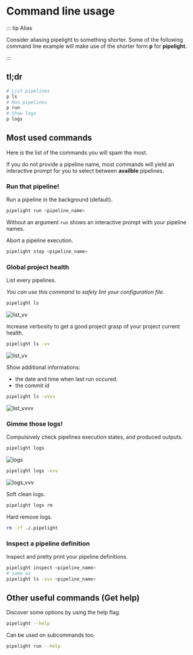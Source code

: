 <script setup lang="ts">
import { h, ref } from "vue";
// Components
import Terminal from "@components/Terminal.vue";

const vnode_inspect = h("div", [
    h("div", {
      innerHTML: "> deploy_to_host"
    }),
    h("div", {
      class: "indented",
      innerHTML: "test"
    }),
    h("div", {
      class: "indented",
      innerHTML: "build"
    })
]);
const lines_inspect = [
  { cmd: "pipelight inspect" },
  { vnode: vnode_inspect }
];

const vnode_run = h("div", [
    h("div", {
      innerHTML: "> deploy_to_host"
    }),
    h("div", {
      class: "indented",
      innerHTML: "test"
    }),
    h("div", {
      class: "indented",
      innerHTML: "build"
    })
]);
const lines_run = [
  { cmd: "pipelight run" },
  { vnode: vnode_run }
];
</script>

<style lang="postcss">
.terminal {
    .indented {
        @apply pl-4;
    }
}
</style>

# Command line usage

::: tip Alias

Consider aliasing pipelight to something shorter.
Some of the following command line example will make use of the shorter form
**p** for **pipelight**.

:::

## tl;dr

```sh
# List pipelines
p ls
# Run pipelines
p run
# Show logs
p logs
```

## Most used commands

Here is the list of the commands you will spam the most.

If you do not provide a pipeline name, most commands will yield an interactive prompt
for you to select between **availble** pipelines.

### Run that pipeline!

Run a pipeline in the background (default).

```sh
pipelight run <pipeline_name>
```

Without an argument `run` shows an interactive prompt
with your pipeline names.

<Terminal
class="sm"
:animate=false
:lines="lines_run"
/>

Abort a pipeline execution.

```sh
pipelight stop <pipeline_name>
```

### Global project health

List every pipelines.

_You can use this command to safely lint your configuration file._

```sh
pipelight ls
```

<div class="flex justify-start">
    <img src="/images/list.png" alt="list_vv" class="xs">
</div>

Increase verbosity to get a good project grasp of your project current health.

```sh
pipelight ls -vv
```

<div class="flex justify-start">
    <img src="/images/list_vv.png" alt="list_vv" class="md">
</div>

Show additional informations:

- the date and time when last run occured.
- the commit id

```sh
pipelight ls -vvvv
```

<div class="flex justify-start">
    <img src="/images/list_vvvv.png" alt="list_vvvv" class="md">
</div>

### Gimme those logs!

Compulsively check pipelines execution states, and produced outputs.

```sh
pipelight logs
```

<div class="flex justify-start">
    <img src="/images/logs.png" alt="logs" class="md">
</div>

```sh
pipelight logs -vvv
```

<div class="flex justify-start">
    <img src="/images/logs_vvv.png" alt="logs_vvv" class="md">
</div>

Soft clean logs.

```sh
pipelight logs rm
```

Hard remove logs.

```sh
rm -rf ./.pipelight
```

### Inspect a pipeline definition

Inspect and pretty print your pipeline definitions.

```sh
pipelight inspect <pipeline_name>
# same as
pipelight ls -vvv <pipeline_name>
```

<Terminal
class="sm"
:animate=false
:lines="lines_inspect"
/>

## Other useful commands (Get help)

Discover some options by using the help flag.

```sh
pipelight --help
```

Can be used on subcommands too.

```sh
pipelight run --help
```
